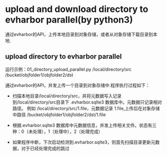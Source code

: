 # upload and download directory to evharbor parallel(by python3)

通过evharbor的API，上传本地目录到对象存储，或者从对象存储下载目录到本地.

## upload directory to evharbor parallel

运行示例：01_directory_upload_parallel.py /local/directory/src /bucket/objfolder1/objfolder2/dst

通过evharbor的API，并发上传一个目录到对象存储中.程序执行过程如下：

- 扫描本地目录/local/directory/src，并将元数据写入记录到/local/directory/src目录下 .evharbor.sqlte3 数据库中。元数据只记录相对路径。
  例如 /local/directory/src/1.file，元数据记录 1.file,上传后在对象存储中路径 /bucket/objfolder1/objfolder2/dst/1.file

- 根据.evharbor.sqlte3 数据库中元数据信息，并发上传相关文件。状态有三种：0（未处理），1（处理中），2（处理完成）

- 如果程序中断，下次启动检测到.evharbor.sqlte3，则首先扫描目录更新元数据，对于已经处理完成的跳过
